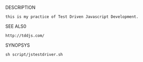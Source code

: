 DESCRIPTION

    this is my practice of Test Driven Javascript Development.

SEE ALS0

    http://tddjs.com/

SYNOPSYS
    
    sh script/jstestdriver.sh

